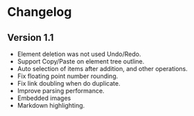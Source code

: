 #  Changelog

## Version 1.1

* Element deletion was not used Undo/Redo.
* Support Copy/Paste on element tree outline.
* Auto selection of items after addition, and other operations.
* Fix floating point number rounding.
* Fix link doubling when do duplicate.
* Improve parsing performance.
* Embedded images
* Markdown highlighting.

